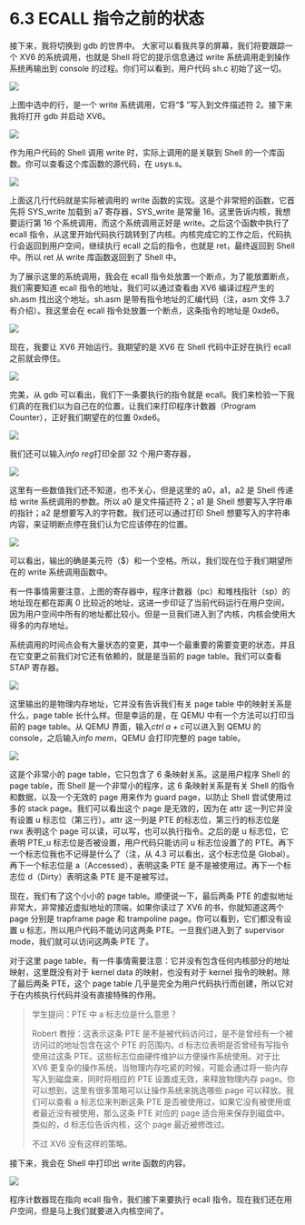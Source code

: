 # 6.3 ECALL 指令之前的状态

接下来，我将切换到 gdb 的世界中。 大家可以看我共享的屏幕，我们将要跟踪一个 XV6 的系统调用，也就是 Shell 将它的提示信息通过 write 系统调用走到操作系统再输出到 console 的过程。你们可以看到，用户代码 sh.c 初始了这一切。

![](<../assets/image (324).png>)

上图中选中的行，是一个 write 系统调用，它将“$ ”写入到文件描述符 2。接下来我将打开 gdb 并启动 XV6。

![](<../assets/image (223).png>)

作为用户代码的 Shell 调用 write 时，实际上调用的是关联到 Shell 的一个库函数。你可以查看这个库函数的源代码，在 usys.s。

![](<../assets/image (216) (1) (1).png>)

上面这几行代码就是实际被调用的 write 函数的实现。这是个非常短的函数，它首先将 SYS_write 加载到 a7 寄存器，SYS_write 是常量 16。这里告诉内核，我想要运行第 16 个系统调用，而这个系统调用正好是 write。之后这个函数中执行了 ecall 指令，从这里开始代码执行跳转到了内核。内核完成它的工作之后，代码执行会返回到用户空间，继续执行 ecall 之后的指令，也就是 ret，最终返回到 Shell 中。所以 ret 从 write 库函数返回到了 Shell 中。

为了展示这里的系统调用，我会在 ecall 指令处放置一个断点，为了能放置断点，我们需要知道 ecall 指令的地址，我们可以通过查看由 XV6 编译过程产生的 sh.asm 找出这个地址。sh.asm 是带有指令地址的汇编代码（注，asm 文件 3.7 有介绍）。我这里会在 ecall 指令处放置一个断点，这条指令的地址是 0xde6。

![](<../assets/image (222).png>)

现在，我要让 XV6 开始运行。我期望的是 XV6 在 Shell 代码中正好在执行 ecall 之前就会停住。

![](<../assets/image (330).png>)

完美，从 gdb 可以看出，我们下一条要执行的指令就是 ecall。我们来检验一下我们真的在我们以为自己在的位置，让我们来打印程序计数器（Program Counter），正好我们期望在的位置 0xde6。

![](<../assets/image (259).png>)

我们还可以输入*info reg*打印全部 32 个用户寄存器，

![](<../assets/image (210).png>)

这里有一些数值我们还不知道，也不关心，但是这里的 a0，a1，a2 是 Shell 传递给 write 系统调用的参数。所以 a0 是文件描述符 2；a1 是 Shell 想要写入字符串的指针；a2 是想要写入的字符数。我们还可以通过打印 Shell 想要写入的字符串内容，来证明断点停在我们认为它应该停在的位置。

![](<../assets/image (342).png>)

可以看出，输出的确是美元符（$）和一个空格。所以，我们现在位于我们期望所在的 write 系统调用函数中。

有一件事情需要注意，上图的寄存器中，程序计数器（pc）和堆栈指针（sp）的地址现在都在距离 0 比较近的地址，这进一步印证了当前代码运行在用户空间，因为用户空间中所有的地址都比较小。但是一旦我们进入到了内核，内核会使用大得多的内存地址。

系统调用的时间点会有大量状态的变更，其中一个最重要的需要变更的状态，并且在它变更之前我们对它还有依赖的，就是是当前的 page table。我们可以查看 STAP 寄存器。

![](<../assets/image (369).png>)

这里输出的是物理内存地址，它并没有告诉我们有关 page table 中的映射关系是什么，page table 长什么样。但是幸运的是，在 QEMU 中有一个方法可以打印当前的 page table。从 QEMU 界面，输入*ctrl a + c*可以进入到 QEMU 的 console，之后输入*info mem*，QEMU 会打印完整的 page table。

![](<../assets/image (297).png>)

这是个非常小的 page table，它只包含了 6 条映射关系。这是用户程序 Shell 的 page table，而 Shell 是一个非常小的程序，这 6 条映射关系是有关 Shell 的指令和数据，以及一个无效的 page 用来作为 guard page，以防止 Shell 尝试使用过多的 stack page。我们可以看出这个 page 是无效的，因为在 attr 这一列它并没有设置 u 标志位（第三行）。attr 这一列是 PTE 的标志位，第三行的标志位是 rwx 表明这个 page 可以读，可以写，也可以执行指令。之后的是 u 标志位，它表明 PTE_u 标志位是否被设置，用户代码只能访问 u 标志位设置了的 PTE。再下一个标志位我也不记得是什么了（注，从 4.3 可以看出，这个标志位是 Global）。再下一个标志位是 a（Accessed），表明这条 PTE 是不是被使用过。再下一个标志位 d（Dirty）表明这条 PTE 是不是被写过。

现在，我们有了这个小小的 page table。顺便说一下，最后两条 PTE 的虚拟地址非常大，非常接近虚拟地址的顶端，如果你读过了 XV6 的书，你就知道这两个 page 分别是 trapframe page 和 trampoline page。你可以看到，它们都没有设置 u 标志，所以用户代码不能访问这两条 PTE。一旦我们进入到了 supervisor mode，我们就可以访问这两条 PTE 了。

对于这里 page table，有一件事情需要注意：它并没有包含任何内核部分的地址映射，这里既没有对于 kernel data 的映射，也没有对于 kernel 指令的映射。除了最后两条 PTE，这个 page table 几乎是完全为用户代码执行而创建，所以它对于在内核执行代码并没有直接特殊的作用。

> 学生提问：PTE 中 a 标志位是什么意思？
>
> Robert 教授：这表示这条 PTE 是不是被代码访问过，是不是曾经有一个被访问过的地址包含在这个 PTE 的范围内。d 标志位表明是否曾经有写指令使用过这条 PTE。这些标志位由硬件维护以方便操作系统使用。对于比 XV6 更复杂的操作系统，当物理内存吃紧的时候，可能会通过将一些内存写入到磁盘来，同时将相应的 PTE 设置成无效，来释放物理内存 page。你可以想到，这里有很多策略可以让操作系统来挑选哪些 page 可以释放。我们可以查看 a 标志位来判断这条 PTE 是否被使用过，如果它没有被使用或者最近没有被使用，那么这条 PTE 对应的 page 适合用来保存到磁盘中。类似的，d 标志位告诉内核，这个 page 最近被修改过。
>
> 不过 XV6 没有这样的策略。

接下来，我会在 Shell 中打印出 write 函数的内容。

![](<../assets/image (172).png>)

程序计数器现在指向 ecall 指令，我们接下来要执行 ecall 指令。现在我们还在用户空间，但是马上我们就要进入内核空间了。
